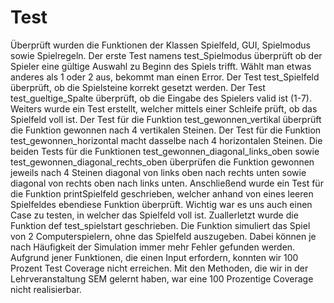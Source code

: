 # Test

Überprüft wurden die Funktionen der Klassen Spielfeld, GUI, Spielmodus sowie Spielregeln.
Der erste Test namens test_Spielmodus überprüft ob der Spieler eine gültige Auswahl 
zu Beginn des Spiels trifft. Wählt man etwas anderes als 1 oder 2 aus, bekommt man einen
Error. Der Test test_Spielfeld überprüft, ob die Spielsteine korrekt gesetzt werden.
Der Test test_gueltige_Spalte überprüft, ob die Eingabe des Spielers valid ist (1-7).
Weiters wurde ein Test erstellt, welcher mittels einer Schleife prüft, ob das Spielfeld voll ist.
Der Test für die Funktion test_gewonnen_vertikal überprüft die Funktion gewonnen nach 4 vertikalen Steinen.
Der Test für die Funktion test_gewonnen_horizontal macht dasselbe nach 4 horizontalen Steinen.
Die beiden Tests für die Funktionen test_gewonnen_diagonal_links_oben sowie test_gewonnen_diagonal_rechts_oben
überprüfen die Funktion gewonnen jeweils nach 4 Steinen diagonal von links oben nach rechts unten sowie diagonal 
von rechts oben nach links unten. Anschließend wurde ein Test für die Funktion printSpielfeld geschrieben, welcher
anhand von eines leeren Spielfeldes ebendiese Funktion überprüft. Wichtig war es uns auch einen Case zu testen,
in welcher das Spielfeld voll ist. Zuallerletzt wurde die Funktion def test_spielstart geschrieben. Die Funktion
simuliert das Spiel von 2 Computerspielern, ohne das Spielfeld auszugeben. Dabei können je nach Häufigkeit der Simulation
immer mehr Fehler gefunden werden.
Aufgrund jener Funktionen, die einen Input erfordern, konnten wir 100 Prozent Test Coverage nicht erreichen.
Mit den Methoden, die wir in der Lehrveranstaltung SEM gelernt haben, war eine 100 Prozentige Coverage nicht
realisierbar.